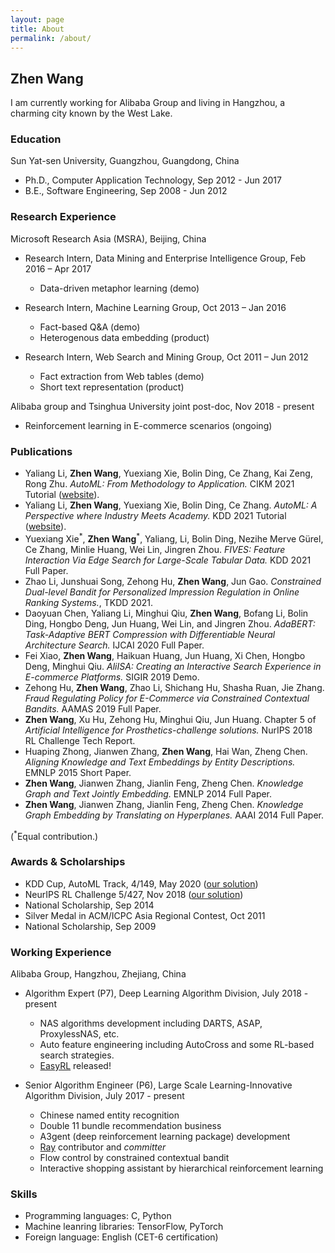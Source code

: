 ```yaml
---
layout: page
title: About
permalink: /about/
---
```

## Zhen Wang
I am currently working for Alibaba Group and living in Hangzhou, a charming city known by the West Lake.

### Education
Sun Yat-sen University, Guangzhou, Guangdong, China

- Ph.D., Computer Application Technology, Sep 2012 - Jun 2017
- B.E., Software Engineering, Sep 2008 - Jun 2012

### Research Experience
Microsoft Research Asia (MSRA), Beijing, China

- Research Intern, Data Mining and Enterprise Intelligence Group, Feb 2016 – Apr 2017
    - Data-driven metaphor learning (demo)
     
- Research Intern, Machine Learning Group, Oct 2013 – Jan 2016
    - Fact-based Q&A (demo)
    - Heterogenous data embedding (product)
    
- Research Intern, Web Search and Mining Group, Oct 2011 – Jun 2012
    - Fact extraction from Web tables (demo)
    - Short text representation (product)

Alibaba group and Tsinghua University joint post-doc, Nov 2018 - present

- Reinforcement learning in E-commerce scenarios (ongoing)

### Publications

- Yaliang Li, **Zhen Wang**, Yuexiang Xie, Bolin Ding, Ce Zhang, Kai Zeng, Rong Zhu. *AutoML: From Methodology to Application.* CIKM 2021 Tutorial ([website](https://joneswong.github.io/CIKM21AutoMLTutorial/)).
- Yaliang Li, **Zhen Wang**, Yuexiang Xie, Bolin Ding, Ce Zhang. *AutoML: A Perspective where Industry Meets Academy.* KDD 2021 Tutorial ([website](https://joneswong.github.io/KDD21AutoMLTutorial/)).
- Yuexiang Xie<sup>\*</sup>, **Zhen Wang**<sup>\*</sup>, Yaliang, Li, Bolin Ding, Nezihe Merve Gürel, Ce Zhang, Minlie Huang, Wei Lin, Jingren Zhou. *FIVES: Feature Interaction Via Edge Search for Large-Scale Tabular Data.* KDD 2021 Full Paper.
- Zhao Li, Junshuai Song, Zehong Hu, **Zhen Wang**, Jun Gao. *Constrained Dual-level Bandit for Personalized Impression Regulation in Online Ranking Systems.*, TKDD 2021.
- Daoyuan Chen, Yaliang Li, Minghui Qiu, **Zhen Wang**, Bofang Li, Bolin Ding, Hongbo Deng, Jun Huang, Wei Lin, and Jingren Zhou. *AdaBERT: Task-Adaptive BERT Compression with Differentiable Neural Architecture Search.* IJCAI 2020 Full Paper.
- Fei Xiao, **Zhen Wang**, Haikuan Huang, Jun Huang, Xi Chen, Hongbo Deng, Minghui Qiu. *AliISA: Creating an Interactive Search Experience in E-commerce Platforms.* SIGIR 2019 Demo.
- Zehong Hu, **Zhen Wang**, Zhao Li, Shichang Hu, Shasha Ruan, Jie Zhang. *Fraud Regulating Policy for E-Commerce via Constrained Contextual Bandits.* AAMAS 2019 Full Paper.
- **Zhen Wang**, Xu Hu, Zehong Hu, Minghui Qiu, Jun Huang. Chapter 5 of *Artificial Intelligence for Prosthetics-challenge solutions.* NurIPS 2018 RL Challenge Tech Report.
- Huaping Zhong, Jianwen Zhang, **Zhen Wang**, Hai Wan, Zheng Chen. *Aligning Knowledge and Text Embeddings by Entity Descriptions.* EMNLP 2015 Short Paper.
- **Zhen Wang**, Jianwen Zhang, Jianlin Feng, Zheng Chen. *Knowledge Graph and Text Jointly Embedding.* EMNLP 2014 Full Paper.
- **Zhen Wang**, Jianwen Zhang, Jianlin Feng, Zheng Chen. *Knowledge Graph Embedding by Translating on Hyperplanes.* AAAI 2014 Full Paper.

(<sup>\*</sup>Equal contribution.)

### Awards & Scholarships

- KDD Cup, AutoML Track, 4/149, May 2020 ([our solution](https://github.com/joneswong/AutoGraph))
- NeurIPS RL Challenge 5/427, Nov 2018 ([our solution](https://github.com/joneswong/rl_stadium))
- National Scholarship, Sep 2014
- Silver Medal in ACM/ICPC Asia Regional Contest, Oct 2011
- National Scholarship, Sep 2009

### Working Experience
Alibaba Group, Hangzhou, Zhejiang, China

- Algorithm Expert (P7), Deep Learning Algorithm Division, July 2018 - present

    - NAS algorithms development including DARTS, ASAP, ProxylessNAS, etc.
    - Auto feature engineering including AutoCross and some RL-based search strategies.
    - [EasyRL](http://github.com/alibaba/EasyRL) released!


- Senior Algorithm Engineer (P6), Large Scale Learning-Innovative Algorithm Division, July 2017 - present
    
    - Chinese named entity recognition
    - Double 11 bundle recommendation business
    - A3gent (deep reinforcement learning package) development
    - [Ray](https://github.com/ray-project/ray) contributor and *committer*
    - Flow control by constrained contextual bandit
    - Interactive shopping assistant by hierarchical reinforcement learning

### Skills

- Programming languages: C, Python
- Machine leanring libraries: TensorFlow, PyTorch
- Foreign language: English (CET-6 certification)
